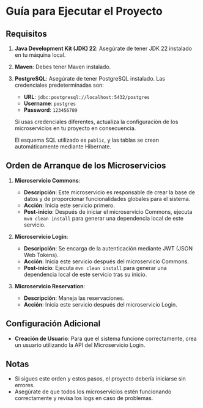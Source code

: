 # Guía para Ejecutar el Proyecto

## Requisitos

1. **Java Development Kit (JDK) 22**: Asegúrate de tener JDK 22 instalado en tu máquina local.
2. **Maven**: Debes tener Maven instalado.

3. **PostgreSQL**: Asegúrate de tener PostgreSQL instalado. Las credenciales predeterminadas son:
    - **URL**: `jdbc:postgresql://localhost:5432/postgres`
    - **Username**: `postgres`
    - **Password**: `123456789`

   Si usas credenciales diferentes, actualiza la configuración de los microservicios en tu proyecto en consecuencia.

   El esquema SQL utilizado es `public`, y las tablas se crean automáticamente mediante Hibernate.

## Orden de Arranque de los Microservicios

1. **Microservicio Commons**:
    - **Descripción**: Este microservicio es responsable de crear la base de datos y de proporcionar funcionalidades globales para el sistema.
    - **Acción**: Inicia este servicio primero.
    - **Post-inicio**: Después de iniciar el microservicio Commons, ejecuta `mvn clean install` para generar una dependencia local de este servicio.

2. **Microservicio Login**:
    - **Descripción**: Se encarga de la autenticación mediante JWT (JSON Web Tokens).
    - **Acción**: Inicia este servicio después del microservicio Commons.
    - **Post-inicio**: Ejecuta `mvn clean install` para generar una dependencia local de este servicio tras su inicio.

3. **Microservicio Reservation**:
    - **Descripción**: Maneja las reservaciones.
    - **Acción**: Inicia este servicio después del microservicio Login.

## Configuración Adicional

- **Creación de Usuario**: Para que el sistema funcione correctamente, crea un usuario utilizando la API del Microservicio Login.

## Notas

- Si sigues este orden y estos pasos, el proyecto debería iniciarse sin errores.
- Asegúrate de que todos los microservicios estén funcionando correctamente y revisa los logs en caso de problemas.

